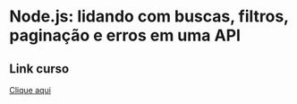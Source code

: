 <h1>Node.js: lidando com buscas, filtros, paginação e erros em uma API</h1>

<h2>Link curso</h2>
<a href="https://cursos.alura.com.br/course/node-js-buscas-filtros-paginacao-erros-api">Clique aqui</a>
